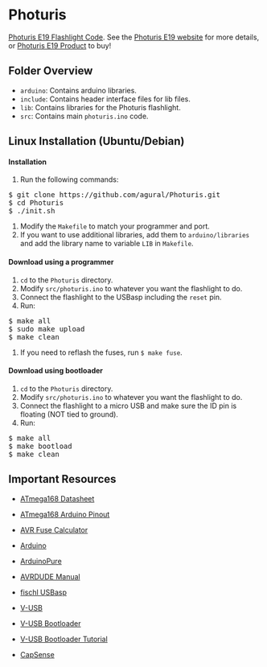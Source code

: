 # Photuris

[Photuris E19 Flashlight Code][3].  See the [Photuris E19 website][1] for more
details, or [Photuris E19 Product][2] to buy!

## Folder Overview

* `arduino`: Contains arduino libraries.
* `include`: Contains header interface files for lib files.
* `lib`: Contains libraries for the Photuris flashlight.
* `src`: Contains main `photuris.ino` code.

## Linux Installation (Ubuntu/Debian)

#### Installation
1. Run the following commands:

<pre>
$ git clone https://github.com/agural/Photuris.git
$ cd Photuris
$ ./init.sh
</pre>

1. Modify the `Makefile` to match your programmer and port.
1. If you want to use additional libraries, add them to `arduino/libraries` and add the library name to variable `LIB` in `Makefile`.

#### Download using a programmer
1. `cd` to the `Photuris` directory.
1. Modify `src/photuris.ino` to whatever you want the flashlight to do.
1. Connect the flashlight to the USBasp including the `reset` pin.
1. Run:

<pre>
$ make all
$ sudo make upload
$ make clean
</pre>

1. If you need to reflash the fuses, run `$ make fuse`.

#### Download using bootloader
1. `cd` to the `Photuris` directory.
1. Modify `src/photuris.ino` to whatever you want the flashlight to do.
1. Connect the flashlight to a micro USB and make sure the ID pin is floating (NOT tied to ground).
1. Run:

<pre>
$ make all
$ make bootload
$ make clean
</pre>

## Important Resources

* [ATmega168 Datasheet](http://www.atmel.com/Images/doc2545.pdf)
* [ATmega168 Arduino Pinout](http://arduino.cc/en/uploads/Hacking/Atmega168PinMap2.png)
* [AVR Fuse Calculator](http://www.engbedded.com/fusecalc)
* [Arduino](http://arduino.cc)
* [ArduinoPure](https://github.com/omnidan/ArduinoPure)
* [AVRDUDE Manual](http://www.nongnu.org/avrdude/user-manual/avrdude_4.html)
* [fischl USBasp](http://www.fischl.de/usbasp)
* [V-USB](http://obdev.at/products/vusb)
* [V-USB Bootloader](http://obdev.at/products/vusb/bootloadhid.html)
* [V-USB Bootloader Tutorial](http://www.workinprogress.ca/v-usb-tutorial-software-only-usb-for-mega-tiny)
* [CapSense](http://playground.arduino.cc//Main/CapacitiveSensor)

  [1]: http://albertgural.com/projects/2013-projects/photuris-e19   "Photuris E19 Project Page"
  [2]: http://ag-element.com/flashlight/photuris/photuris-e19       "Photuris E19 Product Page"
  [3]: https://github.com/agural/Photuris                           "Photuris E19 GitHub Code"

